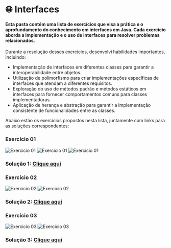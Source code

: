 # 🌐 Interfaces

#### Esta pasta contém uma lista de exercícios que visa a prática e o aprofundamento do conhecimento em interfaces em Java. Cada exercício aborda a implementação e o uso de interfaces para resolver problemas relacionados.

Durante a resolução desses exercícios, desenvolvi habilidades importantes, incluindo:
- Implementação de interfaces em diferentes classes para garantir a interoperabilidade entre objetos.
- Utilização de polimorfismo para criar implementações específicas de interfaces que atendam a diferentes requisitos.
- Exploração do uso de métodos padrão e métodos estáticos em interfaces para fornecer comportamentos comuns para classes implementadoras.
- Aplicação de herança e abstração para garantir a implementação consistente de funcionalidades entre as classes.

Abaixo estão os exercícios propostos nesta lista, juntamente com links para as soluções correspondentes:

###  Exercício 01
<img src="1.1.png" alt="Exercicio 01">
<img src="1.2.png" alt="Exercicio 01">
<img src="1.3.png" alt="Exercicio 01">

### Solução 1: [Clique aqui](/Exercícios/Interfaces/src/exercicio01/application/)

###  Exercício 02
<img src="2.1.png" alt="Exercicio 02">
<img src="2.2.png" alt="Exercicio 02">

### Solução 2: [Clique aqui](/Exercícios/Interfaces/src/exercicio02/application/)

###  Exercício 03
<img src="3.1.png" alt="Exercicio 03">
<img src="3.2.png" alt="Exercicio 03">

### Solução 3: [Clique aqui](/Exercícios/Interfaces/src/exercicio03/application/)